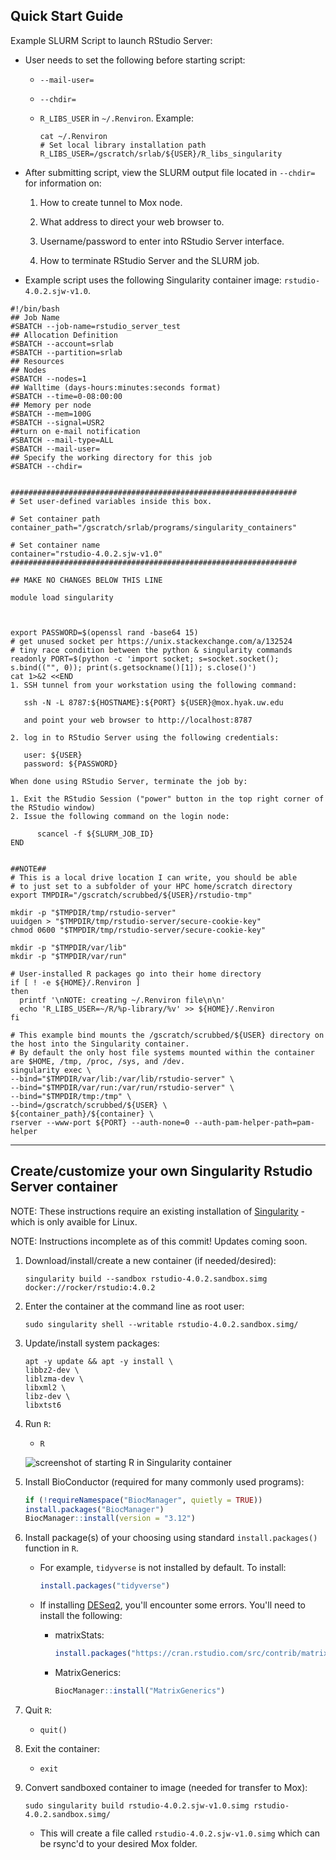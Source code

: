 ## Quick Start Guide

Example SLURM Script to launch RStudio Server:

- User needs to set the following before starting script:

    - `--mail-user=`
    - `--chdir=`
    - `R_LIBS_USER` in `~/.Renviron`. Example:

        ```shell
        cat ~/.Renviron 
        # Set local library installation path
        R_LIBS_USER=/gscratch/srlab/${USER}/R_libs_singularity
        ```

- After submitting script, view the SLURM output file located in `--chdir=` for information on:

    1. How to create tunnel to Mox node.

    2. What address to direct your web browser to.

    3. Username/password to enter into RStudio Server interface.

    4. How to terminate RStudio Server and the SLURM job.

- Example script uses the following Singularity container image: `rstudio-4.0.2.sjw-v1.0`.

```shell
#!/bin/bash
## Job Name
#SBATCH --job-name=rstudio_server_test
## Allocation Definition
#SBATCH --account=srlab
#SBATCH --partition=srlab
## Resources
## Nodes
#SBATCH --nodes=1
## Walltime (days-hours:minutes:seconds format)
#SBATCH --time=0-08:00:00
## Memory per node
#SBATCH --mem=100G
#SBATCH --signal=USR2
##turn on e-mail notification
#SBATCH --mail-type=ALL
#SBATCH --mail-user=
## Specify the working directory for this job
#SBATCH --chdir=


################################################################
# Set user-defined variables inside this box.

# Set container path
container_path="/gscratch/srlab/programs/singularity_containers"

# Set container name
container="rstudio-4.0.2.sjw-v1.0"
################################################################

## MAKE NO CHANGES BELOW THIS LINE

module load singularity



export PASSWORD=$(openssl rand -base64 15)
# get unused socket per https://unix.stackexchange.com/a/132524
# tiny race condition between the python & singularity commands
readonly PORT=$(python -c 'import socket; s=socket.socket(); s.bind(("", 0)); print(s.getsockname()[1]); s.close()')
cat 1>&2 <<END
1. SSH tunnel from your workstation using the following command:

   ssh -N -L 8787:${HOSTNAME}:${PORT} ${USER}@mox.hyak.uw.edu

   and point your web browser to http://localhost:8787

2. log in to RStudio Server using the following credentials:

   user: ${USER}
   password: ${PASSWORD}

When done using RStudio Server, terminate the job by:

1. Exit the RStudio Session ("power" button in the top right corner of the RStudio window)
2. Issue the following command on the login node:

      scancel -f ${SLURM_JOB_ID}
END


##NOTE##
# This is a local drive location I can write, you should be able
# to just set to a subfolder of your HPC home/scratch directory
export TMPDIR="/gscratch/scrubbed/${USER}/rstudio-tmp"

mkdir -p "$TMPDIR/tmp/rstudio-server"
uuidgen > "$TMPDIR/tmp/rstudio-server/secure-cookie-key"
chmod 0600 "$TMPDIR/tmp/rstudio-server/secure-cookie-key"

mkdir -p "$TMPDIR/var/lib"
mkdir -p "$TMPDIR/var/run"

# User-installed R packages go into their home directory
if [ ! -e ${HOME}/.Renviron ]
then
  printf '\nNOTE: creating ~/.Renviron file\n\n'
  echo 'R_LIBS_USER=~/R/%p-library/%v' >> ${HOME}/.Renviron
fi

# This example bind mounts the /gscratch/scrubbed/${USER} directory on the host into the Singularity container.
# By default the only host file systems mounted within the container are $HOME, /tmp, /proc, /sys, and /dev.
singularity exec \
--bind="$TMPDIR/var/lib:/var/lib/rstudio-server" \
--bind="$TMPDIR/var/run:/var/run/rstudio-server" \
--bind="$TMPDIR/tmp:/tmp" \
--bind=/gscratch/scrubbed/${USER} \
${container_path}/${container} \
rserver --www-port ${PORT} --auth-none=0 --auth-pam-helper-path=pam-helper
```

---

## Create/customize your own Singularity Rstudio Server container

NOTE: These instructions require an existing installation of [Singularity](https://sylabs.io/guides/3.0/user-guide/index.html) - which is only avaible for Linux.

NOTE: Instructions incomplete as of this commit! Updates coming soon.

1. Download/install/create a new container (if needed/desired):

    `singularity build --sandbox rstudio-4.0.2.sandbox.simg docker://rocker/rstudio:4.0.2`

2. Enter the container at the command line as root user:

    `sudo singularity shell --writable rstudio-4.0.2.sandbox.simg/`

3. Update/install system packages:

    ```shell
    apt -y update && apt -y install \
    libbz2-dev \
    liblzma-dev \
    libxml2 \
    libz-dev \
    libxtst6
    ```

4. Run `R`:

    - `R`

    ![screenshot of starting R in Singularity container]()

5. Install BioConductor (required for many commonly used programs):

    ```R
    if (!requireNamespace("BiocManager", quietly = TRUE))
    install.packages("BiocManager")
    BiocManager::install(version = "3.12")
    ```


6. Install package(s) of your choosing using standard `install.packages()` function in `R`.

    - For example, `tidyverse` is not installed by default. To install:

      ```R
      install.packages("tidyverse")
      ```

    - If installing [DESeq2](https://bioconductor.org/packages/release/bioc/html/DESeq2.html), you'll encounter some errors. You'll need to install the following:

        - matrixStats:

            ```R
            install.packages("https://cran.rstudio.com/src/contrib/matrixStats_0.58.0.tar.gz", repos=NULL, type="source")
            ```

        - MatrixGenerics:

            ```R
            BiocManager::install("MatrixGenerics")
            ```


8. Quit `R`:

    - `quit()`

9. Exit the container:

    - `exit`

10. Convert sandboxed container to image (needed for transfer to Mox):

    `sudo singularity build rstudio-4.0.2.sjw-v1.0.simg rstudio-4.0.2.sandbox.simg/`

    - This will create a file called `rstudio-4.0.2.sjw-v1.0.simg` which can be rsync'd to your desired Mox folder.